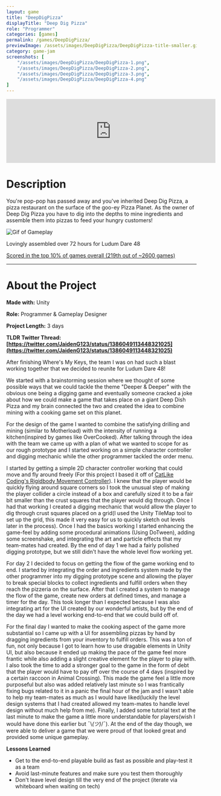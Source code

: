 ```yaml
---
layout: game
title: "DeepDigPizza"
displayTitle: "Deep Dig Pizza"
role: "Programmer"
categories: [games]
permalink: /games/DeepDigPizza/
previewImage: /assets/images/DeepDigPizza/DeepDigPizza-title-smaller.gif
category: game-jam
screenshots: [
    "/assets/images/DeepDigPizza/DeepDigPizza-1.png",
    "/assets/images/DeepDigPizza/DeepDigPizza-2.png",
    "/assets/images/DeepDigPizza/DeepDigPizza-3.png",
    "/assets/images/DeepDigPizza/DeepDigPizza-4.png"
]
---
```

<div class="itch-container">
<iframe src="https://itch.io/embed/1010860?border_width=2" width="554" height="169" frameborder="0"><a href="https://jaideng123.itch.io/deep-dig-pizza">Deep Dig Pizza by Jaiden Gerig, zruby, lzklein, bordenary, Brad Mader, Brandon Garcia</a></iframe>
</div>

# Description
You're pop-pop has passed away and you've inherited Deep Dig Pizza, a pizza restaurant on the surface of the goo-ey Pizza Planet. As the owner of Deep Dig Pizza you have to dig into the depths to mine ingredients and assemble them into pizzas to feed your hungry customers!

![Gif of Gameplay](/assets/images/DeepDigPizza/DeepDigPizza-comp.gif)

Lovingly assembled over 72 hours for Ludum Dare 48

[Scored in the top 10% of games overall (219th out of ~2600 games)](https://ldjam.com/events/ludum-dare/48/deep-dig-pizza)

---
# About the Project
**Made with:** Unity

**Role:** Programmer & Gameplay Designer

**Project Length:** 3 days

**TLDR Twitter Thread: [https://twitter.com/JaidenG123/status/1386049113448321025](https://twitter.com/JaidenG123/status/1386049113448321025)**

After finishing Where's My Keys, the team I was on had such a blast working together that we decided to reunite for Ludum Dare 48!

We started with a brainstorming session where we thought of some possible ways that we could tackle the theme "Deeper & Deeper" with the obvious one being a digging game and eventually someone cracked a joke about how we could make a game that takes place on a giant Deep Dish Pizza and my brain connected the two and created the idea to combine mining with a cooking game set on this planet.

For the design of the game I wanted to combine the satisfying drilling and mining (similar to Motherload) with the intensity of running a kitchen(inspired by games like OverCooked). After talking through the idea with the team we came up with a plan of what we wanted to scope for as our rough prototype and I started working on a simple character controller and digging mechanic while the other programmer tackled the order menu. 

I started by getting a simple 2D character controller working that could move and fly around freely (For this project I based it off of [CatLike Coding's Rigidbody Movement Controller](https://catlikecoding.com/unity/tutorials/movement/)). I knew that the player would be quickly flying around square corners so I took the unusual step of making the player collider a circle instead of a box and carefully sized it to be a fair bit smaller than the crust squares that the player would dig through. Once I had that working I created a digging mechanic that would allow the player to dig through crust squares placed on a grid(I used the Unity TileMap tool to set up the grid, this made it very easy for us to quickly sketch out levels later in the process). Once I had the basics working I started enhancing the game-feel by adding some procedural animations (Using DoTween), adding some screenshake, and integrating the art and particle effects that my team-mates had created. By the end of day 1 we had a fairly polished digging prototype, but we still didn't have the whole level flow working yet.

For day 2 I decided to focus on getting the flow of the game working end to end. I started by integrating the order and ingredients system made by the other programmer into my digging prototype scene and allowing the player to break special blocks to collect ingredients and fulfill orders when they reach the pizzeria on the surface. After that I created a system to manage the flow of the game, create new orders at defined times, and manage a timer for the day. This took longer than I expected because I was also integrating art for the UI created by our wonderful artists, but by the end of the day we had a level working end-to-end that we could build off of.

For the final day I wanted to make the cooking aspect of the game more substantial so I came up with a UI for assembling pizzas by hand by dragging ingredients from your inventory to fulfill orders. This was a ton of fun, not only because I got to learn how to use dragable elements in Unity UI, but also because it ended up making the pace of the game feel more frantic while also adding a slight creative element for the player to play with. I also took the time to add a stronger goal to the game in the form of debt that the player would have to pay off over the course of 4 days (inspired by a certain raccoon in Animal Crossing). This made the game feel a little more purposeful but also was added relatively last minute so I was frantically fixing bugs related to it in a panic the final hour of the jam and I wasn't able to help my team-mates as much as I would have liked(luckily the level design systems that I had created allowed my team-mates to handle level design without much help from me). Finally, I added some tutorial text at the last minute to make the game a little more understandable for players(wish I would have done this earlier but ¯\\_(ツ)_/¯). At the end of the day though, we were able to deliver a game that we were proud of that looked great and provided some unique gameplay.

**Lessons Learned**

* Get to the end-to-end playable build as fast as possible and play-test it as a team
* Avoid last-minute features and make sure you test them thoroughly
* Don't leave level design till the very end of the project (iterate via whiteboard when waiting on tech)